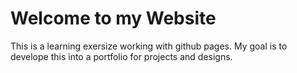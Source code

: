 # Welcome to my Website
This is a learning exersize working with github pages. My goal is to develope this into a portfolio for projects and designs. 

